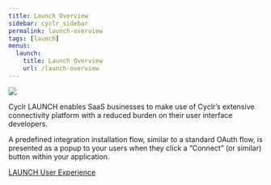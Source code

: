 ```yaml
---
title: Launch Overview
sidebar: cyclr_sidebar
permalink: launch-overview
tags: [launch]
menus:
  launch:
    title: Launch Overview
    url: /launch-overview
---
```


![](./images/cyclr-launch-integration-setup.gif)

Cyclr LAUNCH enables SaaS businesses to make use of Cyclr’s extensive connectivity platform with a reduced burden on their user interface developers.

A predefined integration installation flow, similar to a standard OAuth flow, is presented as a popup to your users when they click a “Connect” (or similar) button within your application.

[LAUNCH User Experience](./launch-user-experience)
